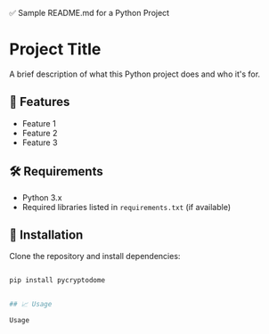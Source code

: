 ✅ Sample README.md for a Python Project
# Project Title

A brief description of what this Python project does and who it's for.

## 🚀 Features

- Feature 1
- Feature 2
- Feature 3

## 🛠️ Requirements

- Python 3.x
- Required libraries listed in `requirements.txt` (if available)

## 🧰 Installation

Clone the repository and install dependencies:

```bash

pip install pycryptodome


## 📈 Usage

Usage

